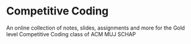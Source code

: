 # Competitive Coding
An online collection of notes, slides, assignments and more for the Gold level Competitive Coding class of ACM MUJ SCHAP
